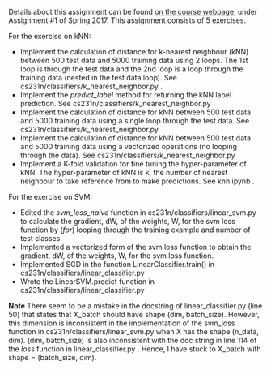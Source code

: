 Details about this assignment can be found [on the course webpage](http://cs231n.github.io/), under Assignment #1 of Spring 2017.
This assignment consists of 5 exercises.

For the exercise on kNN:

* Implement the calculation of distance for k-nearest neighbour (kNN) between 500 test data and 5000 training data using 2 loops. The 1st loop is through the test data and the 2nd loop is a loop through the training data (nested in the test data loop). See cs231n/classifiers/k_nearest_neighbor.py .
* Implement the _predict\_label_ method for returning the kNN label prediction. See cs231n/classifiers/k_nearest_neighbor.py
* Implement the calculation of distance for kNN between 500 test data and 5000 training data using a single loop through the test data. See cs231n/classifiers/k_nearest_neighbor.py
* Implement the calculation of distance for kNN between 500 test data and 5000 training data using a vectorized operations (no looping through the data). See cs231n/classifiers/k_nearest_neighbor.py
* Implement a K-fold validation for fine tuning the hyper-parameter of kNN. The hyper-parameter of kNN is k, the number of nearest neighbour to take reference from to make predictions. See knn.ipynb .

For the exercise on SVM:
* Edited the _svm\_loss\_naive_ function in cs231n/classifiers/linear\_svm.py to calculate the gradient, dW, of the weights, W, for the svm loss function by (_for_) looping through the training example and number of test classes.
* Implemented a vectorized form of the svm loss function to obtain the gradient, dW, of the weights, W, for the svm loss function.
* Implemented SGD in the function LinearClassifier.train() in cs231n/classifiers/linear\_classifier.py
* Wrote the LinearSVM.predict function in cs231n/classifiers/linear\_classifier.py

**Note** There seem to be a mistake in the docstring of linear_classifier.py (line 50) that states that X_batch should have shape (dim, batch_size). However, this dimension is inconsistent in the implementation of the svm_loss function in cs231n/classifiers/linear\_svm.py when X has the shape (n_data, dim). (dim, batch_size) is also inconsistent with the doc string in line 114 of the _loss_ function in linear_classifier.py . Hence, I have stuck to X_batch with shape = (batch_size, dim).